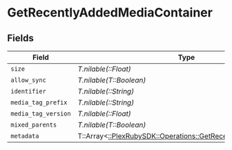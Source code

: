 # GetRecentlyAddedMediaContainer


## Fields

| Field                                                                                                                | Type                                                                                                                 | Required                                                                                                             | Description                                                                                                          | Example                                                                                                              |
| -------------------------------------------------------------------------------------------------------------------- | -------------------------------------------------------------------------------------------------------------------- | -------------------------------------------------------------------------------------------------------------------- | -------------------------------------------------------------------------------------------------------------------- | -------------------------------------------------------------------------------------------------------------------- |
| `size`                                                                                                               | *T.nilable(::Float)*                                                                                                 | :heavy_minus_sign:                                                                                                   | N/A                                                                                                                  | 50                                                                                                                   |
| `allow_sync`                                                                                                         | *T.nilable(T::Boolean)*                                                                                              | :heavy_minus_sign:                                                                                                   | N/A                                                                                                                  |                                                                                                                      |
| `identifier`                                                                                                         | *T.nilable(::String)*                                                                                                | :heavy_minus_sign:                                                                                                   | N/A                                                                                                                  | com.plexapp.plugins.library                                                                                          |
| `media_tag_prefix`                                                                                                   | *T.nilable(::String)*                                                                                                | :heavy_minus_sign:                                                                                                   | N/A                                                                                                                  | /system/bundle/media/flags/                                                                                          |
| `media_tag_version`                                                                                                  | *T.nilable(::Float)*                                                                                                 | :heavy_minus_sign:                                                                                                   | N/A                                                                                                                  | 1680021154                                                                                                           |
| `mixed_parents`                                                                                                      | *T.nilable(T::Boolean)*                                                                                              | :heavy_minus_sign:                                                                                                   | N/A                                                                                                                  |                                                                                                                      |
| `metadata`                                                                                                           | T::Array<[::PlexRubySDK::Operations::GetRecentlyAddedMetadata](../../models/operations/getrecentlyaddedmetadata.md)> | :heavy_minus_sign:                                                                                                   | N/A                                                                                                                  |                                                                                                                      |